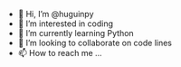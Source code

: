 - 👋 Hi, I’m @huguinpy
- 👀 I’m interested in coding
- 🌱 I’m currently learning Python
- 💞️ I’m looking to collaborate on code lines
- 📫 How to reach me ...

<!---
huguinpy/huguinpy is a ✨ special ✨ repository because its `README.md` (this file) appears on your GitHub profile.
You can click the Preview link to take a look at your changes.
--->
